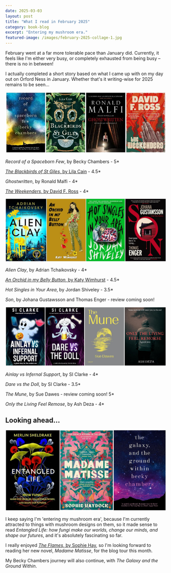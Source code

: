 ```yaml
---
date: 2025-03-03
layout: post
title: "What I read in February 2025"
category: book-blog
excerpt: "Entering my mushroom era."
featured-image: /images/february-2025-collage-1.jpg
---
```


February went at a far more tolerable pace than January did. Currently, it feels like I'm either very busy, or completely exhausted from being busy &ndash; there is no in between!

I actually completed a short story based on what I came up with on my day out on Orford Ness in January. Whether that's it writing-wise for 2025 remains to be seen...

![Record of a Spaceborn Few, The Blackbirds of St Giles, Ghostwritten, The Weekenders](/images/february-2025-collage-1.jpg)

<cite>Record of a Spaceborn Few</cite>, by Becky Chambers - 5*

[<cite>The Blackbirds of St Giles</cite>, by Lila Cain](/blog-tour-the-blackbirds-of-st-giles/) - 4.5*

<cite>Ghostwritten</cite>, by Ronald Malfi - 4*

[<cite>The Weekenders</cite>, by David F. Ross](/blog-tour-the-weekenders/) - 4*

![Alien Clay, An Orchid in my Belly Button, Hot Singles in Your Area, Son](/images/february-2025-collage-2.jpg)

<cite>Alien Clay</cite>, by Adrian Tchaikovsky - 4*

[<cite>An Orchid in my Belly Button</cite>, by Katy Wimhurst](/blog-tour-an-orchid-in-my-belly-button/) - 4.5*

<cite>Hot Singles in Your Area</cite>, by Jordan Shiveley - 3.5*

<cite>Son</cite>, by Johana Gustawsson and Thomas Enger - review coming soon!

![Ainlay vs Infernal Support, Dare vs the Doll, The Mune, Only the Living Feel Remorse](/images/february-2025-collage-3.jpg)

<cite>Ainlay vs Infernal Support</cite>, by SI Clarke - 4*

<cite>Dare vs the Doll</cite>, by SI Clarke - 3.5*

<cite>The Mune</cite>, by Sue Dawes - review coming soon! 5*

<cite>Only the Living Feel Remose</cite>, by Ash Deza - 4*

## Looking ahead...

![Entangled Life, Madame Matisse, The Galaxy and the Ground Within](/images/february-2025-collage-4.jpg)

I keep saying I'm 'entering my mushroom era', because I'm currently attracted to things with mushroom designs on them, so it made sense to read <cite>Entangled Life: how fungi make our worlds, change our minds, and shape our futures</cite>, and it's absolutely fascinating so far.

I really enjoyed [<cite>The Flames</cite>, by Sophie Hay](/blog-tour-the-flames/), so I'm looking forward to reading her new novel, <cite>Madame Matisse</cite>, for the blog tour this month.

My Becky Chambers journey will also continue, with <cite>The Galaxy and the Ground Within</cite>.